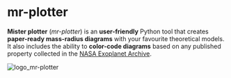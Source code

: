 # **mr-plotter**
**Mister plotter** (*mr-plotter*) is an **user-friendly** Python tool that creates **paper-ready mass-radius diagrams** with your favourite theoretical models. It also includes the ability to **color-code diagrams** based on any published property collected in the [NASA Exoplanet Archive](https://exoplanetarchive.ipac.caltech.edu/).

![logo_mr-plotter](https://github.com/castro-gzlz/mr-plotter/assets/132309889/6ee7dbb3-4d5c-4f8c-b4fe-9d69131f66fd)



